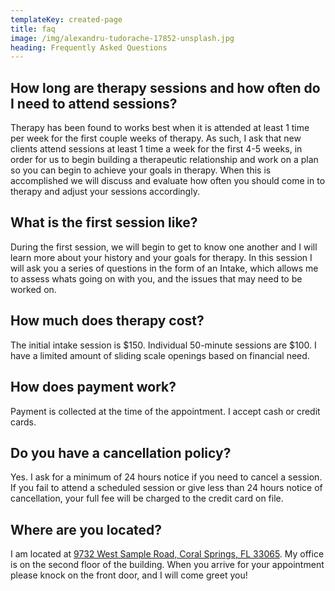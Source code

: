 ```yaml
---
templateKey: created-page
title: faq
image: /img/alexandru-tudorache-17852-unsplash.jpg
heading: Frequently Asked Questions
---
```

## How long are therapy sessions and how often do I need to attend sessions?

Therapy has been found to works best when it is attended at least 1 time per week for the first couple weeks of therapy. As such, I ask that new clients attend sessions at least 1 time a week for the first 4-5 weeks, in order for us to begin building a therapeutic relationship and work on a plan so you can begin to achieve your goals in therapy. When this is accomplished we will discuss and evaluate how often you should come in to therapy and adjust your sessions accordingly.

## What is the first session like?

During the first session, we will begin to get to know one another and I will learn more about your history and your goals for therapy. In this session I will ask you a series of questions in the form of an Intake, which allows me to assess whats going on with you, and the issues that may need to be worked on. 

## How much does therapy cost?

The initial intake session is $150. Individual 50-minute sessions are $100. I have a limited amount of sliding scale openings based on financial need.

## How does payment work?

Payment is collected at the time of the appointment. I accept cash or credit cards. 

## Do you have a cancellation policy?

Yes. I ask for a minimum of 24 hours notice if you need to cancel a session. If you fail to attend a scheduled session or give less than 24 hours notice of cancellation, your full fee will be charged to the credit card on file. 

## Where are you located?

I am located at [9732 West Sample Road, Coral Springs, FL 33065](https://goo.gl/maps/xz1PZA494Tz). My office is on the second floor of the building. When you arrive for your appointment please knock on the front door, and I will come greet you!
